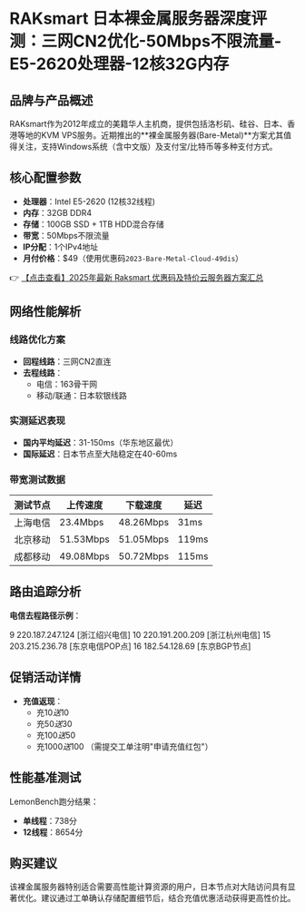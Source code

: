 # RAKsmart 日本裸金属服务器深度评测：三网CN2优化-50Mbps不限流量-E5-2620处理器-12核32G内存

## 品牌与产品概述
RAKsmart作为2012年成立的美籍华人主机商，提供包括洛杉矶、硅谷、日本、香港等地的KVM VPS服务。近期推出的**裸金属服务器(Bare-Metal)**方案尤其值得关注，支持Windows系统（含中文版）及支付宝/比特币等多种支付方式。

## 核心配置参数
- **处理器**：Intel E5-2620 (12核32线程)
- **内存**：32GB DDR4
- **存储**：100GB SSD + 1TB HDD混合存储
- **带宽**：50Mbps不限流量
- **IP分配**：1个IPv4地址
- **月付价格**：$49（使用优惠码`2023-Bare-Metal-Cloud-49dis`）

👉 [【点击查看】2025年最新 Raksmart 优惠码及特价云服务器方案汇总](https://bit.ly/raksmart)

## 网络性能解析
### 线路优化方案
- **回程线路**：三网CN2直连
- **去程线路**：
  - 电信：163骨干网
  - 移动/联通：日本软银线路

### 实测延迟表现
- **国内平均延迟**：31-150ms（华东地区最优）
- **国际延迟**：日本节点至大陆稳定在40-60ms

### 带宽测试数据
| 测试节点       | 上传速度    | 下载速度    | 延迟   |
|----------------|------------|------------|--------|
| 上海电信       | 23.4Mbps   | 48.26Mbps  | 31ms   |
| 北京移动       | 51.53Mbps  | 51.05Mbps  | 119ms  |
| 成都移动       | 49.08Mbps  | 50.72Mbps  | 115ms  |

## 路由追踪分析
**电信去程路径示例**：

9  220.187.247.124 [浙江绍兴电信]
10 220.191.200.209 [浙江杭州电信] 
15 203.215.236.78  [东京电信POP点]
16 182.54.128.69   [东京BGP节点]

## 促销活动详情
- **充值返现**：
  - 充$10送$10
  - 充$50送$30
  - 充$100送$50
  - 充$1000送$100
（需提交工单注明"申请充值红包"）

## 性能基准测试
LemonBench跑分结果：
- **单线程**：738分
- **12线程**：8654分

## 购买建议
该裸金属服务器特别适合需要高性能计算资源的用户，日本节点对大陆访问具有显著优化。建议通过工单确认存储配置细节后，结合充值优惠活动获得更高性价比。
